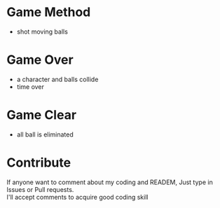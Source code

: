# Game Method
* shot moving balls

# Game Over
* a character and balls collide
* time over

# Game Clear
* all ball is eliminated

# Contribute
If anyone want to comment about my coding and READEM, Just type in Issues or Pull requests.</br>
I'll accept comments to acquire good coding skill



